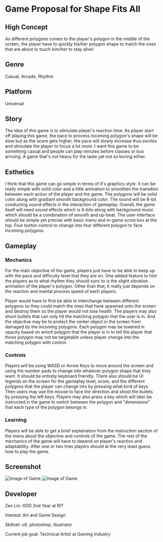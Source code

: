 # Game Proposal for Shape Fits All

## High Concept

As different polygons comes to the player's polygon in the middle of the screen, the player have to quickly his/her polygon shape to match the ones that are about to touch him/her to stay alive!

## Genre
    
Casual, Arcade, Rhythm

## Platform
    
Universal
  
## Story
    
The idea of this game is to stimulate player's reaction time. As player start off playing this game, the pace to process incoming polygon's shape will be slow but as the score gets higher, the pace will slowly increase thus excites and stimulate the player to focus a lot more. I want this game to be something casual and people can play minutes before classes or bus arriving. A game that's not heavy for the taste yet not so boring either.
    
## Esthetics
  
I think that this game can go simple in terms of it's graphics style. It can be really simple with solid color and a little animation to smoothen the transition between each action of the player and the game. The polygons will be solid color along with gradiant smooth background color. The sound will be 8-bit conducting sound effects in the interaction of gameplay. Overall, the game itself will need sound effects which is 8-bits along with background music which should be a combination of smooth and up-beat. The user-interface should be simple yet precise with basic menu and in-game score box at the top. Four button control to change into four different polygon to face incoming polygons.
    
## Gameplay
  
### Mechanics
    
For the main objective of the game, players just have to be able to keep up with the pace and difficulty level that they are on. One added feature to hint the players as to what rhythm they should sync to is the slight vibration animation of the player's polygon. Other than that, it really just depends on the reaction and mental process speed of each players.

Player would have to first be able to interchange between different polygons so they could match the ones that have spawned onto the screen and destroy them so the player would not lose health. The players may also shoot bullets that can only hit the matching polygon that the user is in. And the objective may be to protect the center object in the screen from damaged by the incoming polygons. Each polygon may be lowered in opacity based on which polygon that the player is in to tell the player that those polygon may not be targetable unless player change into the matching polygon with control.

### Controls

Players will be using WASD or Arrow Keys to move around the screen and using the number pads to change into whatever polygon shape that they want. It should be entirely keyboard friendly. There also should be UI legends on the screen for the gameplay level, score, and the different polygons that the player can change into by pressing what kind of keys. Then users may use the mouse to face the direction and shoot the bullets by pressing the left keys. Players may also press a key which will later be instructed in the game to switch between the polygon and "dimensions" that each type of the polygon belongs in. 

### Learning

Players will be able to get a brief explaination from the instruction section of the menu about the objective and controls of the game. The rest of the mechanics of the game will have to depend on player's reaction and adaptability. After one or two tries players should at the very least guess how to play the game.

## Screenshot

![Image of Game](https://people.rit.edu/zxl4706/media/screenshot1.png)
![Image of Game](https://people.rit.edu/zxl4706/media/screenshot2.png)

## Developer

Zen Lin: GDD 2nd Year at RIT

Interest: Art and Game Design

Skillset: c#, photoshop, illustrator

Current job goal: Technical Artist at Gaming Industry



